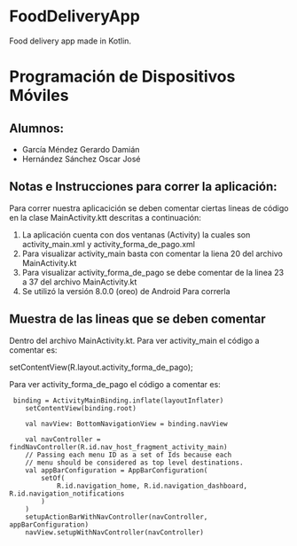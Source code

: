 # FoodDeliveryApp
Food delivery app made in Kotlin.
# Programación de Dispositivos Móviles

## Alumnos:

- García Méndez Gerardo Damián
- Hernández Sánchez Oscar José

## Notas e Instrucciones para correr la aplicación:

Para correr nuestra aplicacición se deben comentar ciertas lineas de código en la clase MainActivity.ktt descritas 
a continuación:

1. La aplicación cuenta con dos ventanas (Activity) la cuales son activity_main.xml y activity_forma_de_pago.xml
2. Para visualizar activity_main basta con comentar la liena 20 del archivo MainActivity.kt
3. Para visualizar activity_forma_de_pago se debe comentar de la linea 23 a 37 del archivo MainActivity.kt
4. Se utilizó la versión 8.0.0 (oreo) de Android Para correrla 

## Muestra de las lineas que se deben comentar
Dentro del archivo MainActivity.kt.
Para ver activity_main el código a comentar es:

 setContentView(R.layout.activity_forma_de_pago);

Para ver activity_forma_de_pago el código a comentar es:

     binding = ActivityMainBinding.inflate(layoutInflater)
        setContentView(binding.root)

        val navView: BottomNavigationView = binding.navView

        val navController = findNavController(R.id.nav_host_fragment_activity_main)
        // Passing each menu ID as a set of Ids because each
        // menu should be considered as top level destinations.
        val appBarConfiguration = AppBarConfiguration(
            setOf(
                R.id.navigation_home, R.id.navigation_dashboard, R.id.navigation_notifications
            )
        )
        setupActionBarWithNavController(navController, appBarConfiguration)
        navView.setupWithNavController(navController)

        
